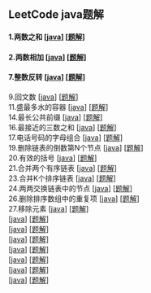 ## LeetCode java题解

#### **1.两数之和** [[java](src/main/java/com/leetcode/editor/cn/TwoSum.java)]  [[题解](src/main/java/com/leetcode/editor/cn/TwoSum.md)]
#### **2.两数相加** [[java](src/main/java/com/leetcode/editor/cn/AddTwoNumbers.java)]  [[题解](src/main/java/com/leetcode/editor/cn/AddTwoNumbers.md)]  
#### **7.整数反转** [[java](src/main/java/com/leetcode/editor/cn/ReverseInteger.java)]  [[题解](src/main/java/com/leetcode/editor/cn/ReverseInteger.md)]    
9.回文数 [[java](src/main/java/com/leetcode/editor/cn/PalindromeNumber.java)]  [[题解](src/main/java/com/leetcode/editor/cn/PalindromeNumber.md)]   
11.盛最多水的容器 [[java](src/main/java/com/leetcode/editor/cn/ContainerWithMostWater.java)]  [[题解](src/main/java/com/leetcode/editor/cn/ContainerWithMostWater.md)]   
14.最长公共前缀 [[java](src/main/java/com/leetcode/editor/cn/LongestCommonPrefix.java)]  [[题解](src/main/java/com/leetcode/editor/cn/LongestCommonPrefix.md)]   
16.最接近的三数之和 [[java](src/main/java/com/leetcode/editor/cn/ThreeSumClosest.java)]  [[题解](src/main/java/com/leetcode/editor/cn/ThreeSumClosest.md)]   
17.电话号码的字母组合  [[java](src/main/java/com/leetcode/editor/cn/LetterCombinationsOfAPhoneNumber.java)]  [[题解](src/main/java/com/leetcode/editor/cn/LetterCombinationsOfAPhoneNumber.md)]   
19.删除链表的倒数第N个节点 [[java](src/main/java/com/leetcode/editor/cn/RemoveNthNodeFromEndOfList.java)]  [[题解](src/main/java/com/leetcode/editor/cn/RemoveNthNodeFromEndOfList.md)]   
20.有效的括号  [[java](src/main/java/com/leetcode/editor/cn/ValidParentheses.java)]  [[题解](src/main/java/com/leetcode/editor/cn/ValidParentheses.md)]   
21.合并两个有序链表  [[java](src/main/java/com/leetcode/editor/cn/MergeTwoSortedLists.java)]  [[题解](src/main/java/com/leetcode/editor/cn/MergeTwoSortedLists.md)]   
23.合并K个排序链表  [[java](src/main/java/com/leetcode/editor/cn/MergeKSortedLists.java)]  [[题解](src/main/java/com/leetcode/editor/cn/MergeKSortedLists.md)]   
24.两两交换链表中的节点  [[java](src/main/java/com/leetcode/editor/cn/SwapNodesInPairs.java)]  [[题解](src/main/java/com/leetcode/editor/cn/SwapNodesInPairs.md)]  
26.删除排序数组中的重复项  [[java](src/main/java/com/leetcode/editor/cn/RemoveDuplicatesFromSortedArray.java)]  [[题解](src/main/java/com/leetcode/editor/cn/RemoveDuplicatesFromSortedArray.md)]    
27.移除元素  [[java](src/main/java/com/leetcode/editor/cn/RemoveElement.java)]  [[题解](src/main/java/com/leetcode/editor/cn/RemoveElement.md)]  
  [[java](src/main/java/)]  [[题解](src/main/java/)]  
  [[java](src/main/java/)]  [[题解](src/main/java/)]  
  [[java](src/main/java/)]  [[题解](src/main/java/)]  
  [[java](src/main/java/)]  [[题解](src/main/java/)]  
  [[java](src/main/java/)]  [[题解](src/main/java/)]  
  [[java](src/main/java/)]  [[题解](src/main/java/)]  
  [[java](src/main/java/)]  [[题解](src/main/java/)]  
  
  
  
 


